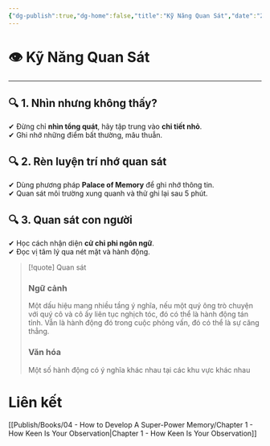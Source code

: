 ```yaml
---
{"dg-publish":true,"dg-home":false,"title":"Kỹ Năng Quan Sát","date":"2025-01-28","tags":["book","books/tu-duy-nhu-sherlock-holmes","#quan-sat"],"dg-path":"Books/01 -  Tư duy như Sherlock Holmes/3 - Kỹ Năng Quan Sát.md","permalink":"/books/01-tu-duy-nhu-sherlock-holmes/3-ky-nang-quan-sat/","dgPassFrontmatter":true,"updated":"2025-01-30T18:20:04.546+07:00"}
---
```


# 👁 Kỹ Năng Quan Sát
---

## 🔍 1. Nhìn nhưng không thấy?  
✔ Đừng chỉ **nhìn tổng quát**, hãy tập trung vào **chi tiết nhỏ**.  
✔ Ghi nhớ những điểm bất thường, mâu thuẫn.  

## 🔍 2. Rèn luyện trí nhớ quan sát  
✔ Dùng phương pháp **Palace of Memory** để ghi nhớ thông tin.  
✔ Quan sát môi trường xung quanh và thử ghi lại sau 5 phút.  

## 🔍 3. Quan sát con người  
✔ Học cách nhận diện **cử chỉ phi ngôn ngữ**.  
✔ Đọc vị tâm lý qua nét mặt và hành động.  

> [!quote]  Quan sát 
> ### Ngữ cảnh
> 	Một dấu hiệu mang nhiều tầng ý nghĩa, nếu một quý ông trò chuyện với quý cô và cô ấy liên tục nghịch tóc, đó có thể là hành động tán tỉnh. Vẫn là hành động đó trong cuộc phỏng vấn, đó có thể là sự căng thẳng.
> ### Văn hóa
> 	Một số hành động có ý nghĩa khác nhau tại các khu vực khác nhau
> 

# Liên kết
[[Publish/Books/04 - How to Develop A Super-Power Memory/Chapter 1 - How Keen Is Your Observation\|Chapter 1 - How Keen Is Your Observation]]